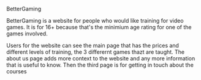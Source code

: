 BetterGaming

BetterGaming is a website for people who would like training for video games. It is for 16+ because that's the minimium age rating for one of the games involved.

Users for the website can see the main page that has the prices and different levels of training, the 3 differernt games thazt are taught. The about us page adds more context to the website and any more information that is useful to know. Then the third page is for getting in touch about the courses